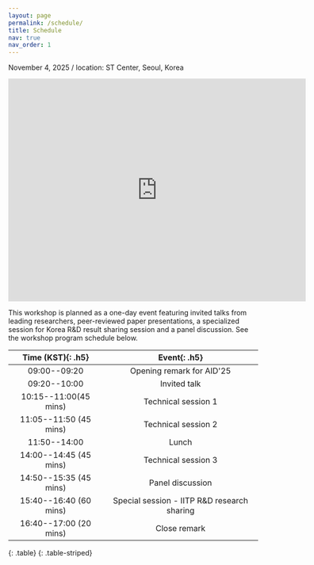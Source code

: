 ```yaml
---
layout: page
permalink: /schedule/
title: Schedule
nav: true
nav_order: 1
---
```



November 4, 2025 / location: ST Center, Seoul, Korea

<iframe src="https://www.google.com/maps/embed?pb=!1m14!1m8!1m3!1d791.326472554206!2d127.03074799999999!3d37.500703!3m2!1i1024!2i768!4f13.1!3m3!1m2!1s0x357ca157de00cbb3%3A0xe5266ee55f1d179e!2z7ZWc6rWt6rO87ZWZ6riw7Iig7ZqM6rSA!5e0!3m2!1sko!2skr!4v1761018043335!5m2!1sko!2skr" width="600" height="450" style="border:0;" allowfullscreen="" loading="lazy" referrerpolicy="no-referrer-when-downgrade"></iframe>

This workshop is planned as a one-day event featuring invited talks from leading researchers, peer-reviewed paper presentations, a specialized session for Korea R&D result sharing session and a panel discussion. See the workshop program schedule below.

| **Time (KST)**{: .h5} | **Event**{: .h5} |
|        :-----:           |                    :-----: |
| 09:00--09:20             | Opening remark for AID'25                   |
| 09:20--10:00             | Invited talk                                |
| 10:15--11:00(45 mins)    | Technical session 1                         |
| 11:05--11:50 (45 mins)   | Technical session 2                         |
| 11:50--14:00             | Lunch                                       |
| 14:00--14:45 (45 mins)   | Technical session 3                         |
| 14:50--15:35 (45 mins)   | Panel discussion                            |
| 15:40--16:40 (60 mins)   | Special session - IITP R&D research sharing |
| 16:40--17:00 (20 mins)   | Close remark                                |
{: .table}
{: .table-striped}